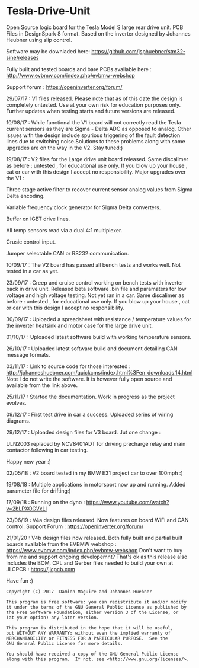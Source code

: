 # Tesla-Drive-Unit
Open Source logic board for the Tesla Model S large rear drive unit. PCB Files in DesignSpark 8 format.
Based on the inverter designed by Johannes Heubner using slip control.

Software may be downladed here:
https://github.com/jsphuebner/stm32-sine/releases

Fully built and tested boards and bare PCBs available here :
http://www.evbmw.com/index.php/evbmw-webshop

Support forum : https://openinverter.org/forum/

29/07/17 : V1 files released. Please note that as of this date the design is completely untested.
Use at your own risk for education purposes only. Further updates when testing starts and future versions are released.

10/08/17 : While functional the V1 board will not correctly read the Tesla current sensors as they are Sigma - Delta ADC as opposed to analog. Other issues with the design include spurious triggering of the fault detection lines due to switching noise.Solutions to these problems along with some upgrades are on the way in the V2. Stay tuned:)

19/08/17 : V2 files for the Large drive unit board released. Same discalimer as before : untested , for educational use only. If you blow up your house , cat or car with this design I accept no responsibility. Major upgrades over the V1 :

Three stage active filter to recover current sensor analog values from Sigma Delta encoding.

Variable frequency clock generator for Sigma Delta converters.

Buffer on IGBT drive lines.

All temp sensors read via a dual 4:1 multiplexer.

Crusie control input.

Jumper selectable CAN or RS232 communication.

10/09/17 : The V2 board has passed all bench tests and works well. Not tested in a car as yet.

23/09/17 : Creep and cruise control working on bench tests with inverter back in drive unit. Released beta software .bin file and paramaters for low voltage and high voltage testing. Not yet ran in a car. Same discalimer as before : untested , for educational use only. If you blow up your house , cat or car with this design I accept no responsibility.

30/09/17 : Uploaded a spreadsheet with resistance / temperature values for the inverter heatsink and motor case for the large drive unit. 

01/10/17 : Uploaded latest software build with working temperature sensors.

26/10/17 : Uploaded latest software build and document detailing CAN message formats.

03/11/17 : Link to source code for those interested : http://johanneshuebner.com/quickcms/index.html%3Fen_downloads,14.html
Note I do not write the software. It is however fully open source and available from the link above.

25/11/17 : Started the documentation. Work in progress as the project evolves.

09/12/17 : First test drive in car a success. Uploaded series of wiring diagrams. 

29/12/17 : Uploaded design files for V3 board. Jut one change :

ULN2003 replaced by NCV8401ADT for driving precharge relay and main contactor following in car testing.

Happy new year :)

02/05/18 : V2 board tested in my BMW E31 project car to over 100mph :)

19/08/18 : Multiple applications in motorsport now up and running. Added parameter file for drifting:)

17/09/18 : Running on the dyno : https://www.youtube.com/watch?v=2bLPXOGVxLI

23/06/19 : V4a design files released. Now features on board WiFi and CAN control.
            Support Forum : https://openinverter.org/forum/
            
21/01/20 : V4b design files now released. Both fully built and partial built boards available from the EVBMW webshop :
            https://www.evbmw.com/index.php/evbmw-webshop
            Don't want to buy from me and support ongoing developemnt? That's ok as this release also includes the BOM, CPL and                                                                             Gerber files needed to build your own at JLCPCB : https://jlcpcb.com
            

Have fun :)

    Copyright (C) 2017  Damien Maguire and Johannes Huebner

    This program is free software: you can redistribute it and/or modify
    it under the terms of the GNU General Public License as published by
    the Free Software Foundation, either version 3 of the License, or
    (at your option) any later version.

    This program is distributed in the hope that it will be useful,
    but WITHOUT ANY WARRANTY; without even the implied warranty of
    MERCHANTABILITY or FITNESS FOR A PARTICULAR PURPOSE.  See the
    GNU General Public License for more details.

    You should have received a copy of the GNU General Public License
    along with this program.  If not, see <http://www.gnu.org/licenses/>.
